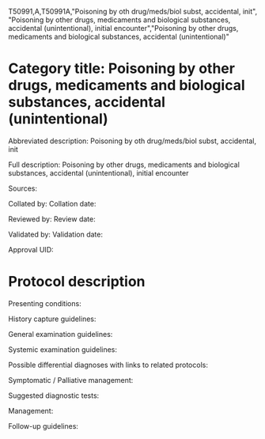 T50991,A,T50991A,"Poisoning by oth drug/meds/biol subst, accidental, init", "Poisoning by other drugs, medicaments and biological substances, accidental (unintentional), initial encounter","Poisoning by other drugs, medicaments and biological substances, accidental (unintentional)"
# Category title: Poisoning by other drugs, medicaments and biological substances, accidental (unintentional)

Abbreviated description: Poisoning by oth drug/meds/biol subst, accidental, init

Full description: Poisoning by other drugs, medicaments and biological substances, accidental (unintentional), initial encounter

Sources:

Collated by:
Collation date:

Reviewed by:
Review date:

Validated by:
Validation date:

Approval UID:

# Protocol description

Presenting conditions:

History capture guidelines:

General examination guidelines:

Systemic examination guidelines:

Possible differential diagnoses with links to related protocols:

Symptomatic / Palliative management:

Suggested diagnostic tests:

Management:

Follow-up guidelines:
